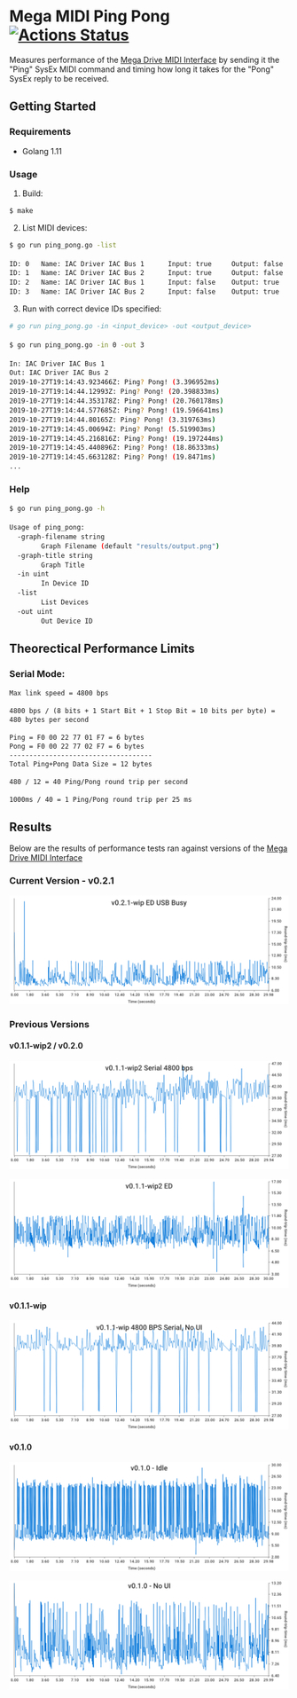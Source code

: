 # Mega MIDI Ping Pong [![Actions Status](https://github.com/rhargreaves/mega-midi-ping-pong/workflows/Test/badge.svg)](https://github.com/rhargreaves/mega-midi-ping-pong/actions)

Measures performance of the [Mega Drive MIDI Interface](https://github.com/rhargreaves/mega-drive-midi-interface) by sending it the "Ping" SysEx MIDI command and timing how long it takes for the "Pong" SysEx reply to be received.

## Getting Started

### Requirements

- Golang 1.11

### Usage

1. Build:

```sh
$ make
```

2. List MIDI devices:

```sh
$ go run ping_pong.go -list

ID: 0   Name: IAC Driver IAC Bus 1      Input: true     Output: false
ID: 1   Name: IAC Driver IAC Bus 2      Input: true     Output: false
ID: 2   Name: IAC Driver IAC Bus 1      Input: false    Output: true
ID: 3   Name: IAC Driver IAC Bus 2      Input: false    Output: true
```

3. Run with correct device IDs specified:

```sh
# go run ping_pong.go -in <input_device> -out <output_device>

$ go run ping_pong.go -in 0 -out 3

In: IAC Driver IAC Bus 1
Out: IAC Driver IAC Bus 2
2019-10-27T19:14:43.923466Z: Ping? Pong! (3.396952ms)
2019-10-27T19:14:44.12993Z: Ping? Pong! (20.398833ms)
2019-10-27T19:14:44.353178Z: Ping? Pong! (20.760178ms)
2019-10-27T19:14:44.577685Z: Ping? Pong! (19.596641ms)
2019-10-27T19:14:44.80165Z: Ping? Pong! (3.319763ms)
2019-10-27T19:14:45.00694Z: Ping? Pong! (5.519903ms)
2019-10-27T19:14:45.216816Z: Ping? Pong! (19.197244ms)
2019-10-27T19:14:45.440896Z: Ping? Pong! (18.86333ms)
2019-10-27T19:14:45.663128Z: Ping? Pong! (19.8471ms)
...
```

### Help

```sh
$ go run ping_pong.go -h

Usage of ping_pong:
  -graph-filename string
        Graph Filename (default "results/output.png")
  -graph-title string
        Graph Title
  -in uint
        In Device ID
  -list
        List Devices
  -out uint
        Out Device ID
```

## Theorectical Performance Limits

### Serial Mode:

```
Max link speed = 4800 bps

4800 bps / (8 bits + 1 Start Bit + 1 Stop Bit = 10 bits per byte) = 480 bytes per second

Ping = F0 00 22 77 01 F7 = 6 bytes
Pong = F0 00 22 77 02 F7 = 6 bytes
------------------------------------
Total Ping+Pong Data Size = 12 bytes

480 / 12 = 40 Ping/Pong round trip per second

1000ms / 40 = 1 Ping/Pong round trip per 25 ms
```

## Results

Below are the results of performance tests ran against versions of the [Mega Drive MIDI Interface](https://github.com/rhargreaves/mega-drive-midi-interface)

### Current Version - v0.2.1

![v0.2.1 - Busy, EverDrive USB](results/v0.2.1-wip/ED-ui-busy-6-new-act-map.png)

### Previous Versions

#### v0.1.1-wip2 / v0.2.0

![v0.1.1-wip2 - Idle, 4800 BPS Serial](results/v0.1.1-wip2/SER-4800-ui.png)

![v0.1.1-wip2 - Idle, EverDrive USB](results/v0.1.1-wip2/ED-ui.png)

#### v0.1.1-wip

![v0.1.1-wip - Idle, 4800 BPS Serial, No UI](results/v0.1.1-wip/4800_no_ui.png)

#### v0.1.0

![v0.1.0 - Idle](results/v0.1.0/idle.png)

![v0.1.0 - Idle, No UI](results/v0.1.0/no_ui.png)
